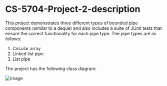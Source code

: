 # CS-5704-Project-2-description

This project demonstrates three different types of bounded pipe components (similar to a deque) and also includes a suite of JUnit tests that ensure the correct functionality for each pipe type. The pipe types are as follows:

1. Circular array
2. Linked list pipe
3. List pipe

The project has the following class diagram: 

![image](https://user-images.githubusercontent.com/74839540/181860576-3a9aca15-8105-481b-8516-89926a02dcca.png)
